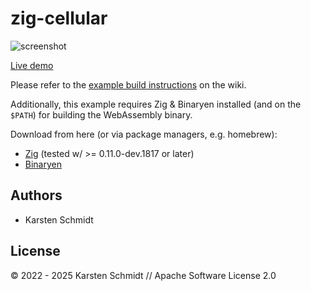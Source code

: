 # zig-cellular

![screenshot](https://raw.githubusercontent.com/thi-ng/umbrella/develop/assets/examples/zig-cellular.jpg)

[Live demo](http://demo.thi.ng/umbrella/zig-cellular/)

Please refer to the [example build instructions](https://github.com/thi-ng/umbrella/wiki/Example-build-instructions) on the wiki.

Additionally, this example requires Zig & Binaryen installed (and on the
`$PATH`) for building the WebAssembly binary.

Download from here (or via package managers, e.g. homebrew):

- [Zig](https://ziglang.org/download/) (tested w/ >= 0.11.0-dev.1817 or later)
- [Binaryen](https://github.com/WebAssembly/binaryen)

## Authors

- Karsten Schmidt

## License

&copy; 2022 - 2025 Karsten Schmidt // Apache Software License 2.0
